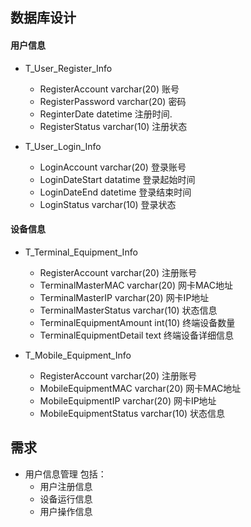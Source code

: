 ## 数据库设计

#### 用户信息
+ T_User_Register_Info 
	+ RegisterAccount varchar(20) 账号
	+ RegisterPassword varchar(20) 密码
	+ ReginterDate datetime 注册时间.
	+ RegisterStatus varchar(10) 注册状态

+ T_User_Login_Info
	+ LoginAccount varchar(20) 登录账号
	+ LoginDateStart datatime 登录起始时间 
	+ LoginDateEnd datetime 登录结束时间
	+ LoginStatus varchar(10) 登录状态

#### 设备信息
+ T_Terminal_Equipment_Info
	+ RegisterAccount varchar(20) 注册账号
	+ TerminalMasterMAC varchar(20) 网卡MAC地址
	+ TerminalMasterIP varchar(20) 网卡IP地址
	+ TerminalMasterStatus varchar(10) 状态信息
	+ TerminalEquipmentAmount int(10) 终端设备数量
	+ TerminalEquipmentDetail text 终端设备详细信息

+ T_Mobile_Equipment_Info
	+ RegisterAccount varchar(20) 注册账号
	+ MobileEquipmentMAC varchar(20) 网卡MAC地址
	+ MobileEquipmentIP varchar(20) 网卡IP地址
	+ MobileEquipmentStatus varchar(10) 状态信息



## 需求
+ 用户信息管理 包括：
	+ 用户注册信息
	+ 设备运行信息
	+ 用户操作信息
